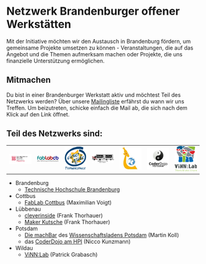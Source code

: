# Netzwerk Brandenburger offener Werkstätten

Mit der Initiative möchten wir den Austausch in Brandenburg fördern, um gemeinsame Projekte umsetzen zu können - Veranstaltungen, die auf das Angebot und die Themen aufmerksam machen oder Projekte, die uns finanzielle Unterstützung ermöglichen.

## Mitmachen 

Du bist in einer Brandenburger Werkstatt aktiv und möchtest Teil des Netzwerks werden? Über unsere [Mailingliste][join-mailing-list] erfährst du wann wir uns Treffen. Um beizutreten, schicke einfach die Mail ab, die sich nach dem Klick auf den Link öffnet. 

## Teil des Netzwerks sind:

<table>
  <tr>
    <td width="12%"><a href="https://zhq.th-brandenburg.de/"    ><img src="logos/THB_Werkstatt_Logo_CMYK_pfade.svg" alt="Technische Hochschule Brandenburg"></a></td>
    <td width="12%"><a href="http://fablab-cottbus.de"          ><img src="logos/FabLab-Logo-Cottbus-farbig.png" alt="FabLab Cottbus"></a></td>
    <td width="12%"><a href="http://jfvnet.de/cleverinside/"    ><img src="logos/Technikschule-cleverinside.gif" alt="Maker Kutsche"></a></td>
    <td width="12%"><a href="https://makerkutsche.de/"          ><img src="logos/maker-kutsche-logobeta.png" alt="Maker Kutsche"></a></td>
    <td width="12%"><a href="https://machbar-potsdam.de/"><img src="logos/wissenschaftsladen-potsdam.jpg" alt="Wissenschaftsladen Potsdam"></a></td>
    <td width="12%"><a href="https://CoderDojoPotsdam.github.io"><img src="logos/CoderDojo-Potsdam.svg" alt="CoderDojo Potsdam"></a></td>
    <td width="12%"><a href="http://vinnlab.th-wildau.de/"      ><img src="logos/ViNNLabLogo_hoch_ThinkMakeShare.png" alt="ViNN:Lab" /></a></td>
  </tr>
</table>

- Brandenburg
  - [Technische Hochschule Brandenburg][thb]
- Cottbus
  - [FabLab Cottbus][fcb] (Maximilian Voigt)
- Lübbenau
  - [cleverinside][cleverinside] (Frank Thorhauer)
  - [Maker Kutsche][makerkutsche] (Frank Thorhauer)
- Potsdam
  - [Die machBar][machBar] des [Wissenschaftsladens Potsdam][wilap] (Martin Koll)
  - das [CoderDojo am HPI][cdp] (Nicco Kunzmann)
- Wildau
  - [ViNN:Lab][vinn-lab] (Patrick Grabasch)

[join-mailing-list]: mailto:&#109;&#097;&#106;&#111;&#114;&#100;&#111;&#109;&#111;&#064;&#102;&#097;&#098;&#108;&#097;&#098;&#045;&#099;&#111;&#116;&#116;&#098;&#117;&#115;&#046;&#100;&#101;?subject=subscribe&#32;brandenburger-fablab-cottbus-de&body=subscribe&#32;brandenburger-fablab-cottbus-de
[machBar]: https://machbar-potsdam.de/
[vinn-lab]: http://vinnlab.th-wildau.de/
[thb]: https://zhq.th-brandenburg.de/
[cleverinside]: http://jfvnet.de/cleverinside/
[cdp]: https://CoderDojoPotsdam.github.io/
[fcb]: http://fablab-cottbus.de
[makerkutsche]: https://makerkutsche.de/
[wilap]: http://www.wissenschaftsladen-potsdam.de/
